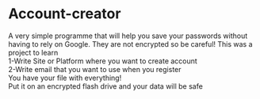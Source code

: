 # Account-creator
A very simple programme that will help you save your passwords without having to rely on Google.  They are not encrypted so be careful!
This was a project to learn <br>
 1-Write Site or Platform where you want to create account <br>
 2-Write email that you want to use when you register <br>
 You have your file with everything! <br>
 Put it on an encrypted flash drive and your data will be safe
